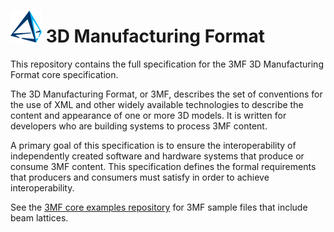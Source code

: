 # ![3mf logo](images/3mf_logo_50px.png) 3D Manufacturing Format

This repository contains the full specification for the 3MF 3D Manufacturing Format core specification.

The 3D Manufacturing Format, or 3MF, describes the set of conventions for the use of XML and other widely available technologies to describe the content and appearance of one or more 3D models. It is written for developers who are building systems to process 3MF content.

A primary goal of this specification is to ensure the interoperability of independently created software and hardware systems that produce or consume 3MF content. This specification defines the formal requirements that producers and consumers must satisfy in order to achieve interoperability.

See the [3MF core examples repository](https://github.com/3MFConsortium/3mf-samples/tree/master/examples/core) for 3MF sample files that include beam lattices.
